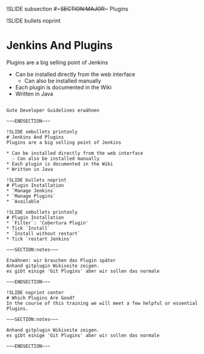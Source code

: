 !SLIDE subsection
#~~~SECTION:MAJOR~~~ Plugins

!SLIDE bullets noprint
# Jenkins And Plugins
Plugins are a big selling point of Jenkins

* Can be installed directly from the web interface
  - Can also be installed manually
* Each plugin is documented in the Wiki
* Written in Java

~~~SECTION:notes~~~

Gute Developer Guidelines erwähnen

~~~ENDSECTION~~~

!SLIDE smbullets printonly
# Jenkins And Plugins
Plugins are a big selling point of Jenkins

* Can be installed directly from the web interface
  - Can also be installed manually 
* Each plugin is documented in the Wiki
* Written in Java

!SLIDE bullets noprint
# Plugin Installation
* `Manage Jenkins`
* `Manage Plugins`
* `Available`

!SLIDE smbullets printonly
# Plugin Installation
* `Filter`: 'Cobertura Plugin'
* Tick `Install`
* `Install without restart`
* Tick `restart Jenkins`

~~~SECTION:notes~~~

Erwähnen: wir brauchen das Plugin später
Anhand gitplugin Wikiseite zeigen.
es gibt einige 'Git Plugins' aber wir sollen das normale

~~~ENDSECTION~~~

!SLIDE noprint center
# Which Plugins Are Good?
In the course of this training we will meet a few helpful or essential Plugins.

~~~SECTION:notes~~~

Anhand gitplugin Wikiseite zeigen.
es gibt einige 'Git Plugins' aber wir sollen das normale

~~~ENDSECTION~~~
